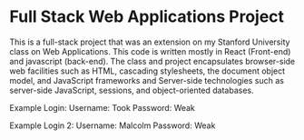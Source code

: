 # Full Stack Web Applications Project
 

This is a full-stack project that was an extension on my Stanford University class on Web Applications. This code is written mostly in React (Front-end) and javascript (back-end). The class and  project encapsulates browser-side web facilities such as HTML, cascading stylesheets, the document object model, and JavaScript frameworks and Server-side technologies such as server-side JavaScript, sessions, and object-oriented databases.

Example Login: 
Username: Took
Password: Weak

Example Login 2:
Username: Malcolm
Password: Weak
